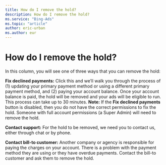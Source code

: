 ```yaml
---
title: How do I remove the hold?
description: How do I remove the hold?
ms.service: "Bing-Ads"
ms.topic: "article"
author: eric-urban
ms.author: eur
---
```


# How do I remove the hold?

In this column, you will see one of three ways that you can remove the hold:

**Fix declined payments:** Click this and we’ll walk you through the process of (1) updating your primary payment method or using a different primary payment method, and (2) paying your account balance. Once your account balance is paid, the hold will be removed and your ads will be eligible to run. This process can take up to 30 minutes. **Note:** If the **Fix declined payments** button is disabled, then you do not have the correct permissions to fix the hold. Someone with full account permissions (a Super Admin) will need to remove the hold.

**Contact support:** For the hold to be removed, we need you to contact us, either through chat or by phone.

**Contact bill-to customer:** Another company or agency is responsible for paying the charges on your account. There is a problem with the payment method they are using or they have overdue payments. Contact the bill-to customer and ask them to remove the hold.


